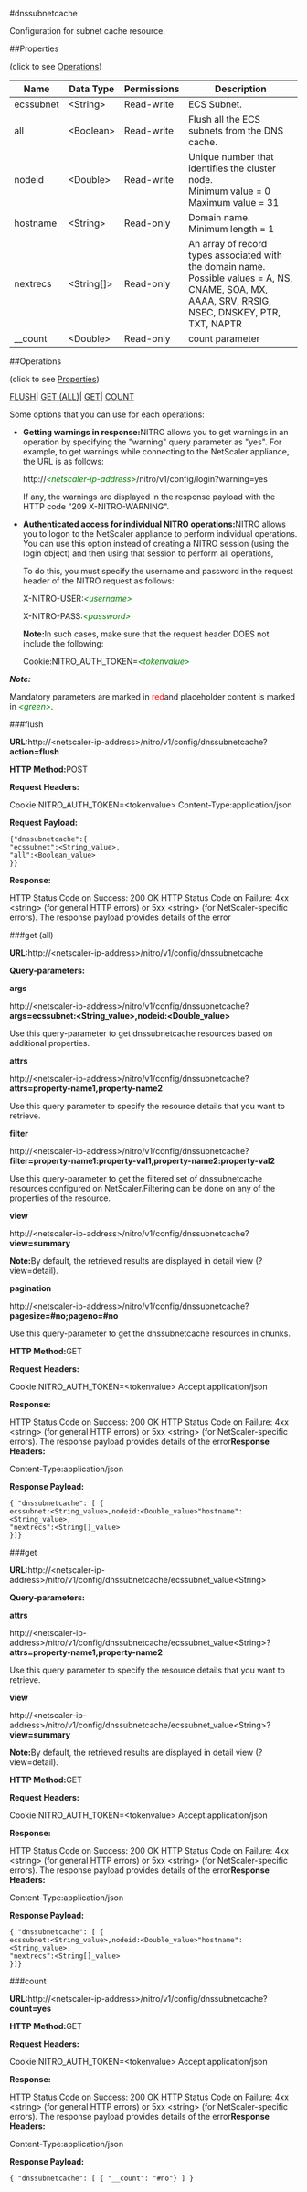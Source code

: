 #dnssubnetcache

Configuration for subnet cache resource.


##Properties 
<span>(click to see [Operations](#opera))</span>


<table><thead><tr><th>Name</th><th>Data Type</th><th>Permissions</th><th>Description</th></tr></thead><tbody><tr><td>ecssubnet</td><td>&lt;String></td><td>Read-write</td><td>ECS Subnet.</td></tr><tr><td>all</td><td>&lt;Boolean></td><td>Read-write</td><td>Flush all the ECS subnets from the DNS cache.</td></tr><tr><td>nodeid</td><td>&lt;Double></td><td>Read-write</td><td>Unique number that identifies the cluster node.<br>Minimum value = 0<br>Maximum value = 31</td></tr><tr><td>hostname</td><td>&lt;String></td><td>Read-only</td><td>Domain name.<br>Minimum length = 1</td></tr><tr><td>nextrecs</td><td>&lt;String[]></td><td>Read-only</td><td>An array of record types associated with the domain name.<br>Possible values = A, NS, CNAME, SOA, MX, AAAA, SRV, RRSIG, NSEC, DNSKEY, PTR, TXT, NAPTR</td></tr><tr><td>__count</td><td>&lt;Double></td><td>Read-only</td><td>count parameter</td></tr></tbody></table>
##Operations 
<span>(click to see [Properties](#prope))</span>


[FLUSH](#)| [GET (ALL)](#ge)| [GET]()| [COUNT](#)


Some options that you can use for each operations:
<ul><li><p><b>Getting warnings in response:</b>NITRO allows you to get warnings in an operation by specifying the "warning" query parameter as "yes". For example, to get warnings while connecting to the NetScaler appliance, the URL is as follows:</p><p>http://<span style="color:green;font-style:italic;">&lt;netscaler-ip-address&gt;</span>/nitro/v1/config/login?warning=yes</p><p>If any, the warnings are displayed in the response payload with the HTTP code "209 X-NITRO-WARNING".</p></li><li><p><b>Authenticated access for individual NITRO operations:</b>NITRO allows you to logon to the NetScaler appliance to perform individual operations. You can use this option instead of creating a NITRO session (using the login object) and then using that session to perform all operations,</p><p>To do this, you must specify the username and password in the request header of the NITRO request as follows:</p><p>X-NITRO-USER:<span style="color:green;font-style:italic;">&lt;username&gt;</span></p><p>X-NITRO-PASS:<span style="color:green;font-style:italic;">&lt;password&gt;</span></p><p><b>Note:</b>In such cases, make sure that the request header DOES not include the following:</p><p>Cookie:NITRO_AUTH_TOKEN=<span style="color:green;font-style:italic;">&lt;tokenvalue&gt;</span></p></li></ul>



***Note:*** 
Mandatory parameters are marked in <span style="color:#FF0000;">red</span>and placeholder content is marked in <span style="color:green;font-style:italic">&lt;green&gt;</span>.

###flush



<b>URL:</b>http://&lt;netscaler-ip-address&gt;/nitro/v1/config/dnssubnetcache?<b>action=flush</b>
<b>HTTP Method:</b>POST
<b>Request Headers:</b>

Cookie:NITRO_AUTH_TOKEN=&lt;tokenvalue&gt;Content-Type:application/json

<b>Request Payload: </b>```{"dnssubnetcache":{"ecssubnet":<String_value>,"all":<Boolean_value>}}```
<b>Response:</b>
HTTP Status Code on Success: 200 OKHTTP Status Code on Failure: 4xx &lt;string&gt; (for general HTTP errors) or 5xx &lt;string&gt; (for NetScaler-specific errors). The response payload provides details of the error


###get (all)



<b>URL:</b>http://&lt;netscaler-ip-address&gt;/nitro/v1/config/dnssubnetcache
<b>Query-parameters:</b>
<b>args</b>
http://&lt;netscaler-ip-address&gt;/nitro/v1/config/dnssubnetcache?<b>args=ecssubnet:&lt;String_value&gt;,nodeid:&lt;Double_value&gt;</b>
Use this query-parameter to get dnssubnetcache resources based on additional properties.


<b>attrs</b>
http://&lt;netscaler-ip-address&gt;/nitro/v1/config/dnssubnetcache?<b>attrs=property-name1,property-name2</b>
Use this query parameter to specify the resource details that you want to retrieve.


<b>filter</b>
http://&lt;netscaler-ip-address&gt;/nitro/v1/config/dnssubnetcache?<b>filter=property-name1:property-val1,property-name2:property-val2</b>
Use this query-parameter to get the filtered set of dnssubnetcache resources configured on NetScaler.Filtering can be done on any of the properties of the resource.


<b>view</b>
http://&lt;netscaler-ip-address&gt;/nitro/v1/config/dnssubnetcache?<b>view=summary</b>
<b>Note:</b>By default, the retrieved results are displayed in detail view (?view=detail).


<b>pagination</b>
http://&lt;netscaler-ip-address&gt;/nitro/v1/config/dnssubnetcache?<b>pagesize=#no;pageno=#no</b>
Use this query-parameter to get the dnssubnetcache resources in chunks.



<b>HTTP Method:</b>GET
<b>Request Headers:</b>

Cookie:NITRO_AUTH_TOKEN=&lt;tokenvalue&gt;Accept:application/json

<b>Response:</b>
HTTP Status Code on Success: 200 OKHTTP Status Code on Failure: 4xx &lt;string&gt; (for general HTTP errors) or 5xx &lt;string&gt; (for NetScaler-specific errors). The response payload provides details of the error<b>Response Headers:</b>

Content-Type:application/json

<b>Response Payload: </b>```{ "dnssubnetcache": [ {ecssubnet:<String_value>,nodeid:<Double_value>"hostname":<String_value>,"nextrecs":<String[]_value>}]}```



###get



<b>URL:</b>http://&lt;netscaler-ip-address&gt;/nitro/v1/config/dnssubnetcache/ecssubnet_value&lt;String&gt;
<b>Query-parameters:</b>
<b>attrs</b>
http://&lt;netscaler-ip-address&gt;/nitro/v1/config/dnssubnetcache/ecssubnet_value&lt;String&gt;?<b>attrs=property-name1,property-name2</b>
Use this query parameter to specify the resource details that you want to retrieve.


<b>view</b>
http://&lt;netscaler-ip-address&gt;/nitro/v1/config/dnssubnetcache/ecssubnet_value&lt;String&gt;?<b>view=summary</b>
<b>Note:</b>By default, the retrieved results are displayed in detail view (?view=detail).



<b>HTTP Method:</b>GET
<b>Request Headers:</b>

Cookie:NITRO_AUTH_TOKEN=&lt;tokenvalue&gt;Accept:application/json

<b>Response:</b>
HTTP Status Code on Success: 200 OKHTTP Status Code on Failure: 4xx &lt;string&gt; (for general HTTP errors) or 5xx &lt;string&gt; (for NetScaler-specific errors). The response payload provides details of the error<b>Response Headers:</b>

Content-Type:application/json

<b>Response Payload: </b>```{ "dnssubnetcache": [ {ecssubnet:<String_value>,nodeid:<Double_value>"hostname":<String_value>,"nextrecs":<String[]_value>}]}```



###count



<b>URL:</b>http://&lt;netscaler-ip-address&gt;/nitro/v1/config/dnssubnetcache?<b>count=yes</b>
<b>HTTP Method:</b>GET
<b>Request Headers:</b>

Cookie:NITRO_AUTH_TOKEN=&lt;tokenvalue&gt;Accept:application/json

<b>Response:</b>
HTTP Status Code on Success: 200 OKHTTP Status Code on Failure: 4xx &lt;string&gt; (for general HTTP errors) or 5xx &lt;string&gt; (for NetScaler-specific errors). The response payload provides details of the error<b>Response Headers:</b>

Content-Type:application/json

<b>Response Payload: </b>```{ "dnssubnetcache": [ { "__count": "#no"} ] }```



